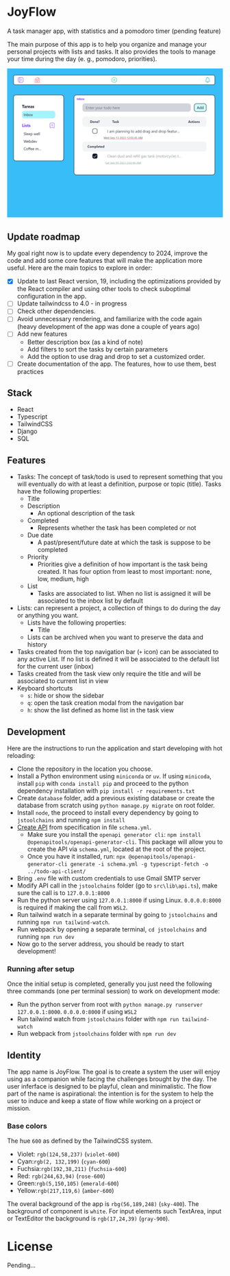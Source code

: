 # JoyFlow

A task manager app, with statistics and a pomodoro timer (pending feature)

The main purpose of this app is to help you organize and manage your personal projects with lists and tasks. It also provides the tools to manage your time during the day (e. g., pomodoro, priorities).

![Overview of Todo app](./images/todo-overview.png)

## Update roadmap

My goal right now is to update every dependency to 2024, improve the code and add some core features that will make the application more useful. Here are the main topics to explore in order:

- [x] Update to last React version, 19, including the optimizations provided by the React compiler and using other tools to check suboptimal configuration in the app.
- [ ] Update tailwindcss to 4.0 - in progress
- [ ] Check other dependencies.
- [ ] Avoid unnecessary rendering, and familiarize with the code again (heavy development of the app was done a couple of years ago)
- [ ] Add new features
  - Better description box (as a kind of note)
  - Add filters to sort the tasks by certain parameters
  - Add the option to use drag and drop to set a customized order.
- [ ] Create documentation of the app. The features, how to use them, best practices

## Stack

- React
- Typescript
- TailwindCSS
- Django
- SQL

## Features

- Tasks: The concept of task/todo is used to represent something that you will eventually do with at least a definition, purpose or topic (title). Tasks have the following properties:
  - Title
  - Description
    - An optional description of the task
  - Completed
    - Represents whether the task has been completed or not
  - Due date
    - A past/present/future date at which the task is suppose to be completed
  - Priority
    - Priorities give a definition of how important is the task being created. It has four option from least to most important: none, low, medium, high
  - List
    - Tasks are associated to list. When no list is assigned it will be associated to the inbox list by default
- Lists: can represent a project, a collection of things to do during the day or anything you want.
  - Lists have the following properties:
    - Title
  - Lists can be archived when you want to preserve the data and history
- Tasks created from the top navigation bar (`+` icon) can be associated to any active List. If no list is defined it will be associated to the default list for the current user (inbox)
- Tasks created from the task view only require the title and will be associated to current list in view
- Keyboard shortcuts
  - `s`: hide or show the sidebar
  - `q`: open the task creation modal from the navigation bar
  - `h`: show the list defined as home list in the task view

## Development

Here are the instructions to run the application and start developing with hot reloading:

- Clone the repository in the location you choose.
- Install a Python environment using `miniconda` or `uv`. If using `minicoda`, install `pip` with `conda install pip` and proceed to the python dependency installation with `pip install -r requirements.txt`
- Create `database` folder, add a previous existing database or create the database from scratch using `python manage.py migrate` on root folder.
- Install `node`, the proceed to install every dependency by going to `jstoolchains` and running `npm install`
- [Create API](https://www.saaspegasus.com/guides/modern-javascript-for-django-developers/apis/) from specification in file `schema.yml`.
  - Make sure you install the `openapi generator cli`: `npm install @openapitools/openapi-generator-cli`. This package will allow you to create the API via `schema.yml`, located at the root of the project.
  - Once you have it installed, run: `npx @openapitools/openapi-generator-cli generate -i schema.yml -g typescript-fetch -o ../todo-api-client/`
- Bring `.env` file with custom credentials to use Gmail SMTP server
- Modify API call in the `jstoolchains` folder (go to `src\lib\api.ts`), make sure the call is to `127.0.0.1:8000`
- Run the python server using `127.0.0.1:8000` if using Linux. `0.0.0.0:8000` is required if making the call from `WSL2`.
- Run tailwind watch in a separate terminal by going to `jstoolchains` and running `npm run tailwind-watch`.
- Run webpack by opening a separate terminal, `cd jstoolchains` and running `npm run dev`
- Now go to the server address, you should be ready to start development!

### Running after setup

Once the initial setup is completed, generally you just need the following three commands (one per terminal session) to work on development mode:

- Run the python server from root with `python manage.py runserver 127.0.0.1:8000`. `0.0.0.0:8000` if using `WSL2`
- Run tailwind watch from `jstoolchains` folder with `npm run tailwind-watch`
- Run webpack from `jstoolchains` folder with `npm run dev`

## Identity

The app name is JoyFlow. The goal is to create a system the user will enjoy using as a companion while facing the challenges brought by the day. The user inferface is designed to be playful, clean and minimalistic. The flow part of the name is aspirational: the intention is for the system to help the user to induce and keep a state of flow while working on a project or mission.

### Base colors

The hue `600` as defined by the TailwindCSS system.

- Violet: `rgb(124,58,237)` (`violet-600`)
- Cyan:`rgb(2, 132,199)` (`cyan-600`)
- Fuchsia:`rgb(192,38,211)` (`fuchsia-600`)
- Red: `rgb(244,63,94)` (`rose-600`)
- Green:`rgb(5,150,105)` (`emerald-600`)
- Yellow:`rgb(217,119,6)` (`amber-600`)

The overal background of the app is `rbg(56,189,248)` (`sky-400`). The background of component is `white`. For input elements such TextArea, input or TextEditor the background is `rgb(17,24,39)` (`gray-900`).

# License

Pending...
